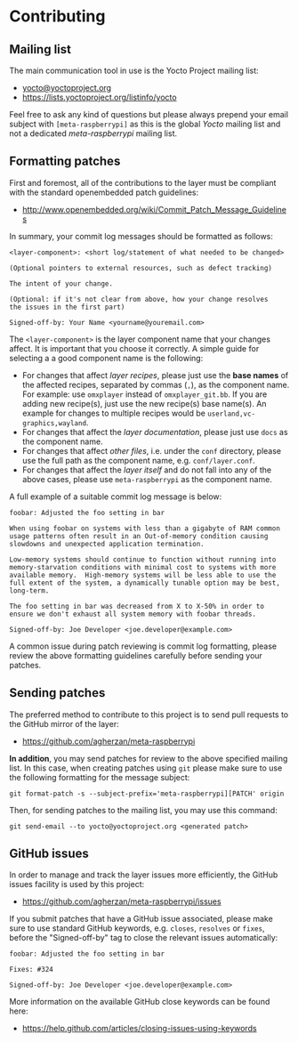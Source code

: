 <!--
SPDX-FileCopyrightText: 2012 meta-raspberrypi contributors
SPDX-License-Identifier: MIT
-->



# Contributing

## Mailing list

The main communication tool in use is the Yocto Project mailing list:

* <yocto@yoctoproject.org>
* <https://lists.yoctoproject.org/listinfo/yocto>

Feel free to ask any kind of questions but please always prepend your email
subject with `[meta-raspberrypi]` as this is the global *Yocto* mailing
list and not a dedicated *meta-raspberrypi* mailing list.

## Formatting patches

First and foremost, all of the contributions to the layer must be compliant
with the standard openembedded patch guidelines:

* <http://www.openembedded.org/wiki/Commit_Patch_Message_Guidelines>

In summary, your commit log messages should be formatted as follows:

    <layer-component>: <short log/statement of what needed to be changed>

    (Optional pointers to external resources, such as defect tracking)

    The intent of your change.

    (Optional: if it's not clear from above, how your change resolves
    the issues in the first part)

    Signed-off-by: Your Name <yourname@youremail.com>

The `<layer-component>` is the layer component name that your changes affect.
It is important that you choose it correctly. A simple guide for selecting a
a good component name is the following:

* For changes that affect *layer recipes*, please just use the **base names**
  of the affected recipes, separated by commas (`,`), as the component name.
  For example: use `omxplayer` instead of `omxplayer_git.bb`. If you are
  adding new recipe(s), just use the new recipe(s) base name(s). An example
  for changes to multiple recipes would be `userland,vc-graphics,wayland`.
* For changes that affect the *layer documentation*, please just use `docs`
  as the component name.
* For changes that affect *other files*, i.e. under the `conf` directory,
  please use the full path as the component name, e.g. `conf/layer.conf`.
* For changes that affect the *layer itself* and do not fall into any of
  the above cases, please use `meta-raspberrypi` as the component name.

A full example of a suitable commit log message is below:

    foobar: Adjusted the foo setting in bar

    When using foobar on systems with less than a gigabyte of RAM common
    usage patterns often result in an Out-of-memory condition causing
    slowdowns and unexpected application termination.

    Low-memory systems should continue to function without running into
    memory-starvation conditions with minimal cost to systems with more
    available memory.  High-memory systems will be less able to use the
    full extent of the system, a dynamically tunable option may be best,
    long-term.

    The foo setting in bar was decreased from X to X-50% in order to
    ensure we don't exhaust all system memory with foobar threads.

    Signed-off-by: Joe Developer <joe.developer@example.com>

A common issue during patch reviewing is commit log formatting, please review
the above formatting guidelines carefully before sending your patches.

## Sending patches

The preferred method to contribute to this project is to send pull
requests to the GitHub mirror of the layer:

* <https://github.com/agherzan/meta-raspberrypi>

**In addition**, you may send patches for review to the above specified
mailing list. In this case, when creating patches using `git` please make
sure to use the following formatting for the message subject:

    git format-patch -s --subject-prefix='meta-raspberrypi][PATCH' origin

Then, for sending patches to the mailing list, you may use this command:

    git send-email --to yocto@yoctoproject.org <generated patch>

## GitHub issues

In order to manage and track the layer issues more efficiently, the
GitHub issues facility is used by this project:

* <https://github.com/agherzan/meta-raspberrypi/issues>

If you submit patches that have a GitHub issue associated, please make sure to
use standard GitHub keywords, e.g. `closes`, `resolves` or `fixes`, before the
"Signed-off-by" tag to close the relevant issues automatically:

    foobar: Adjusted the foo setting in bar

    Fixes: #324

    Signed-off-by: Joe Developer <joe.developer@example.com>

More information on the available GitHub close keywords can be found here:

* <https://help.github.com/articles/closing-issues-using-keywords>

